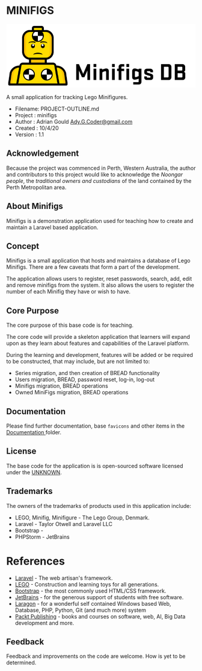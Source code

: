 # MINIFIGS

![MiniFigsDB Logo](https://raw.githubusercontent.com/AdyGCode/MiniFigs/master/Documentation/Favicons/MinifigDB-Dev-03.svg "Minifigs Database App Logo")

A small application for tracking Lego Minifigures.

- Filename: PROJECT-OUTLINE.md
- Project : minifigs
- Author  : Adrian Gould <Ady.G.Coder@gmail.com>
- Created : 10/4/20
- Version : 1.1

## Acknowledgement 

Because the project was commenced in Perth, Western Australia, the author and contributors 
to this project would like to acknowledge the *Noongar  people*, the *traditional owners 
and custodians* of the land contained by the Perth Metropolitan area. 

## About Minifigs

Minifigs is a demonstration application used for teaching how to create and maintain a 
Laravel based application. 

## Concept

Minifigs is a small application that hosts and maintains a database of Lego Minifigs. 
There are a few caveats that form a part of the development.

The application allows users to register, reset passwords, search, add, edit and remove
 minifigs from the system. It also allows the users to register the number of each Minifig
 they have or  wish to have. 

## Core Purpose

The core purpose of this base code is for teaching. 

The core code will provide a skeleton application that learners will expand upon as they
 learn about features and capabilities of the Laravel platform.

During the learning and development, features will be added or be required to be constructed, 
that may include, but are not limited to:
 
* Series migration, and then creation of BREAD functionality
* Users migration, BREAD, password reset, log-in, log-out
* Minifigs migration, BREAD operations
* Owned MiniFigs migration, BREAD operations
 

## Documentation

Please find further documentation, base `favicons` and other items in the [Documentation
](Documentation) folder.


## License

The base code for the application is is open-sourced software licensed under
 the [UNKNOWN](https://SOME.LOCATION).

## Trademarks

The owners of the trademarks of products used in this application include:

* LEGO, Minifig, Minifigure - The Lego Group, Denmark.
* Laravel - Taylor Otwell and Laravel LLC
* Bootstrap - 
* PHPStorm - JetBrains
 

# References

* [Laravel](https://laravel.com) - The web artisan's framework.
* [LEGO](https://lego.com) - Construction and learning toys for all generations.
* [Bootstrap](https://getbootstrap.com) - the most commonly used HTML/CSS framework.
* [JetBrains](https://jetbrains.com) - for the generous support of students with free
 software.
* [Laragon](https://laragon.org) - for a wonderful self contained Windows based Web, 
 Database, PHP, Python, Git (and much more) system
* [Packt Publishing](http://packtpub.com) - books and courses on software, web, AI, Big 
 Data development and more.

## Feedback

Feedback and improvements on the code are welcome. How is yet to be determined.
